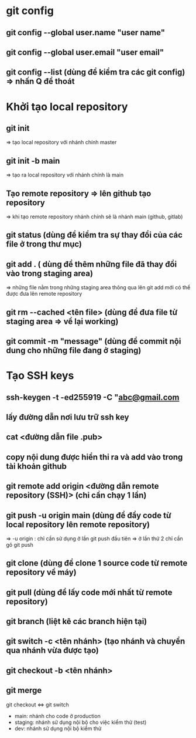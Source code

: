 # git config

## git config --global user.name "user name"

## git config --global user.email "user email"

## git config --list (dùng để kiểm tra các git config) => nhấn Q để thoát

# Khởi tạo local repository

## git init

=> tạo local repository với nhánh chính master

## git init -b main

=> tạo ra local repository với nhánh chính là main

## Tạo remote repository => lên github tạo repository

=> khi tạo remote repository nhánh chính sẽ là nhánh main (github, gitlab)

## git status (dùng để kiểm tra sự thay đổi của các file ở trong thư mục)

## git add . ( dùng để thêm những file đã thay đổi vào trong staging area)

=> những file nằm trong những staging area thông qua lên git add mới có thể được đưa lên remote repository

## git rm --cached <tên file> (dùng để đưa file từ staging area => về lại working)

## git commit -m "message" (dùng để commit nội dung cho những file đang ở staging)

# Tạo SSH keys

## ssh-keygen -t -ed255919 -C "abc@gmail.com

## lấy đường dẫn nơi lưu trữ ssh key

## cat <đường dẫn file .pub>

## copy nội dung được hiển thi ra và add vào trong tài khoản github

## git remote add origin <đường dẫn remote repository (SSH)> (chỉ cần chạy 1 lần)

## git push -u origin main (dùng để đẩy code từ local repository lên remote repository)

=> -u origin : chỉ cần sử dụng ở lần git push đầu tiên => ở lần thứ 2 chỉ cần gõ git push

## git clone (dùng để clone 1 source code từ remote repository về máy)

## git pull (dùng để lấy code mới nhất từ remote repository)

## git branch (liệt kê các branch hiện tại)

## git switch -c <tên nhánh> (tạo nhánh và chuyển qua nhánh vừa được tạo)

## git checkout -b <tên nhánh>

## git merge

git checkout <=> git switch

- main: nhánh cho code ở production
- staging: nhánh sử dụng nội bộ cho việc kiểm thử (test)
- dev: nhánh sử dụng nội bộ kiểm thử
